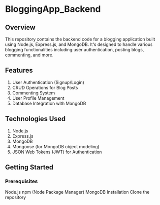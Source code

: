 # BloggingApp_Backend
## Overview
This repository contains the backend code for a blogging application built using Node.js, Express.js, and MongoDB. It's designed to handle various blogging functionalities including user authentication, posting blogs, commenting, and more.
## Features
1. User Authentication (Signup/Login)
2. CRUD Operations for Blog Posts
3. Commenting System
4. User Profile Management
5. Database Integration with MongoDB
## Technologies Used
1. Node.js
2. Express.js
3. MongoDB
5. Mongoose (for MongoDB object modeling)
6. JSON Web Tokens (JWT) for Authentication
## Getting Started
### Prerequisites
Node.js
npm (Node Package Manager)
MongoDB
Installation
Clone the repository
